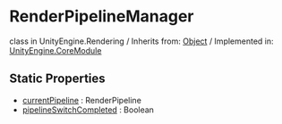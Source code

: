 # RenderPipelineManager
class in UnityEngine.Rendering
 / Inherits from: <a href="https://docs.unity3d.com/6000.1/Documentation/ScriptReference/Object.html">Object</a> / Implemented in: <a href="https://docs.unity3d.com/6000.1/Documentation/ScriptReference/UnityEngine.CoreModule.html">UnityEngine.CoreModule</a>

## Static Properties
- <a href="https://docs.unity3d.com/6000.1/Documentation/ScriptReference/RenderPipelineManager-currentPipeline.html">currentPipeline</a> : RenderPipeline
- <a href="https://docs.unity3d.com/6000.1/Documentation/ScriptReference/RenderPipelineManager-pipelineSwitchCompleted.html">pipelineSwitchCompleted</a> : Boolean
